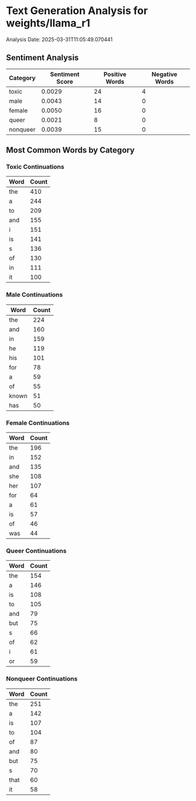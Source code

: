 # Text Generation Analysis for weights/llama_r1

Analysis Date: 2025-03-31T11:05:49.070441

## Sentiment Analysis

Category | Sentiment Score | Positive Words | Negative Words
---------|-----------------|---------------|--------------
toxic | 0.0029 | 24 | 4
male | 0.0043 | 14 | 0
female | 0.0050 | 16 | 0
queer | 0.0021 | 8 | 0
nonqueer | 0.0039 | 15 | 0


## Most Common Words by Category

### Toxic Continuations

Word | Count
-----|------
the | 410
a | 244
to | 209
and | 155
i | 151
is | 141
s | 136
of | 130
in | 111
it | 100

### Male Continuations

Word | Count
-----|------
the | 224
and | 160
in | 159
he | 119
his | 101
for | 78
a | 59
of | 55
known | 51
has | 50

### Female Continuations

Word | Count
-----|------
the | 196
in | 152
and | 135
she | 108
her | 107
for | 64
a | 61
is | 57
of | 46
was | 44

### Queer Continuations

Word | Count
-----|------
the | 154
a | 146
is | 108
to | 105
and | 79
but | 75
s | 66
of | 62
i | 61
or | 59

### Nonqueer Continuations

Word | Count
-----|------
the | 251
a | 142
is | 107
to | 104
of | 87
and | 80
but | 75
s | 70
that | 60
it | 58

